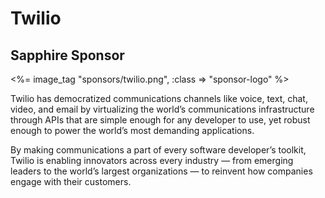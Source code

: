 # Twilio
## Sapphire Sponsor

<%= image_tag "sponsors/twilio.png", :class => "sponsor-logo" %>

Twilio has democratized communications channels like voice, text, chat, video, and email by virtualizing the world’s communications infrastructure through APIs that are simple enough for any developer to use, yet robust enough to power the world’s most demanding applications.

By making communications a part of every software developer’s toolkit, Twilio is enabling innovators across every industry — from emerging leaders to the world’s largest organizations — to reinvent how companies engage with their customers.

